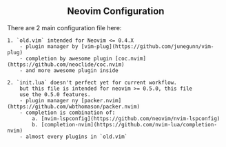 <h2 align="center">Neovim Configuration</h2>

There are 2 main configuration file here:

    1. `old.vim` intended for Neovim <= 0.4.X
        - plugin manager by [vim-plug](https://github.com/junegunn/vim-plug)
        - completion by awesome plugin [coc.nvim](https://github.com/neoclide/coc.nvim)
        - and more awesome plugin inside

    2. `init.lua` doesn't perfect yet for current workflow.
        but this file is intended for neovim >= 0.5.0, this file
        use the 0.5.0 features.
        - plugin manager ny [packer.nvim](https://github.com/wbthomason/packer.nvim)
        - completion is combination of:
            a. [nvim-lspconfig](https://github.com/neovim/nvim-lspconfig)
            b. [completion-nvim](https://github.com/nvim-lua/completion-nvim)
        - almost every plugins in `old.vim`
